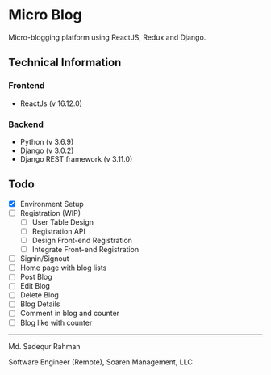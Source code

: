 # Micro Blog

Micro-blogging platform using ReactJS, Redux and Django.

## Technical Information

### Frontend

- ReactJs (v 16.12.0)

### Backend

- Python (v 3.6.9)
- Django (v 3.0.2)
- Django REST framework (v 3.11.0)

## Todo

- [x] Environment Setup
- [ ] Registration (WIP)
  - [ ] User Table Design
  - [ ] Registration API
  - [ ] Design Front-end Registration
  - [ ] Integrate Front-end Registration
- [ ] Signin/Signout
- [ ] Home page with blog lists
- [ ] Post Blog
- [ ] Edit Blog
- [ ] Delete Blog
- [ ] Blog Details
- [ ] Comment in blog and counter
- [ ] Blog like with counter

---

Md. Sadequr Rahman

Software Engineer (Remote), Soaren Management, LLC
